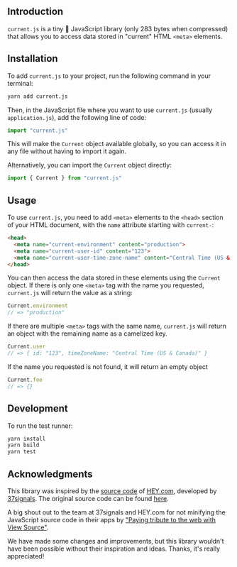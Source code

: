 ## Introduction

`current.js` is a tiny 🤏 JavaScript library (only 283 bytes when compressed) that allows you to access data stored in "current" HTML `<meta>` elements.

## Installation

To add `current.js` to your project, run the following command in your terminal:

```bash
yarn add current.js
```

Then, in the JavaScript file where you want to use `current.js` (usually `application.js`), add the following line of code:

```js
import "current.js"
```

This will make the `Current` object available globally, so you can access it in any file without having to import it again.

Alternatively, you can import the `Current` object directly:

```js
import { Current } from "current.js"
```

## Usage

To use `current.js`, you need to add `<meta>` elements to the `<head>` section of your HTML document, with the `name` attribute starting with `current-`:

```html
<head>
  <meta name="current-environment" content="production">
  <meta name="current-user-id" content="123">
  <meta name="current-user-time-zone-name" content="Central Time (US & Canada)">
</head>
```

You can then access the data stored in these elements using the `Current` object. If there is only one `<meta>` tag with the name you requested, `current.js` will return the value as a string:

```js
Current.environment
// => "production"
```

If there are multiple `<meta>` tags with the same name, `current.js` will return an object with the remaining name as a camelized key.

```js
Current.user
// => { id: "123", timeZoneName: "Central Time (US & Canada)" }
```

If the name you requested is not found, it will return an empty object

```js
Current.foo
// => {}
```

## Development

To run the test runner:

```bash
yarn install
yarn build
yarn test
```

## Acknowledgments

This library was inspired by the [source code](https://production.haystack-assets.com/assets/helpers/current_helpers-69434f7688aaf68b68226df19cd29426713fdcad.js) of [HEY.com](https://hey.com), developed by [37signals](https://37signals.com). The original source code can be found [here](https://production.haystack-assets.com/assets/helpers/current_helpers-69434f7688aaf68b68226df19cd29426713fdcad.js).

A big shout out to the team at 37signals and HEY.com for not minifying the JavaScript source code in their apps by ["Paying tribute to the web with View Source"](https://m.signalvnoise.com/paying-tribute-to-the-web-with-view-source/).

We have made some changes and improvements, but this library wouldn't have been possible without their inspiration and ideas. Thanks, it's really appreciated!
